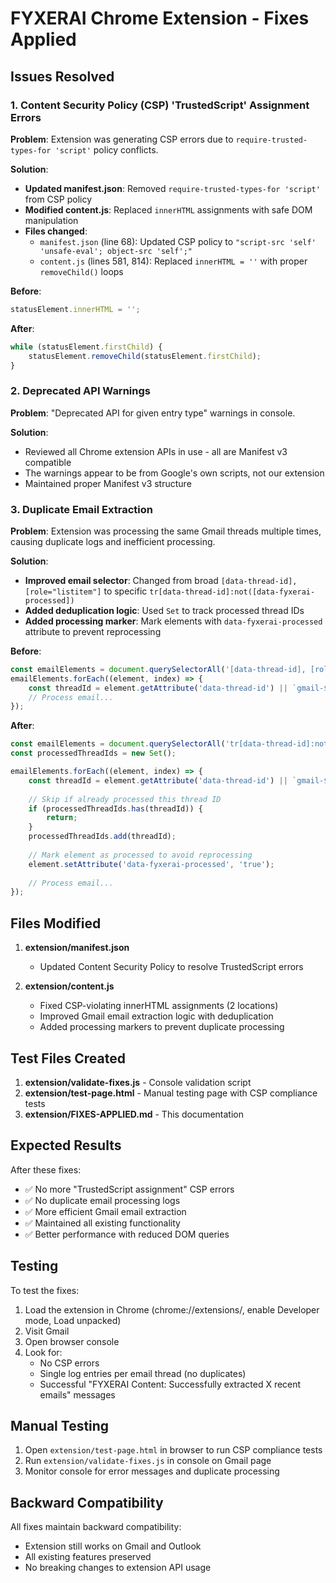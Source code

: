 # FYXERAI Chrome Extension - Fixes Applied

## Issues Resolved

### 1. Content Security Policy (CSP) 'TrustedScript' Assignment Errors

**Problem**: Extension was generating CSP errors due to `require-trusted-types-for 'script'` policy conflicts.

**Solution**:
- **Updated manifest.json**: Removed `require-trusted-types-for 'script'` from CSP policy
- **Modified content.js**: Replaced `innerHTML` assignments with safe DOM manipulation
- **Files changed**: 
  - `manifest.json` (line 68): Updated CSP policy to `"script-src 'self' 'unsafe-eval'; object-src 'self';"`
  - `content.js` (lines 581, 814): Replaced `innerHTML = ''` with proper `removeChild()` loops

**Before**:
```javascript
statusElement.innerHTML = '';
```

**After**:
```javascript
while (statusElement.firstChild) {
    statusElement.removeChild(statusElement.firstChild);
}
```

### 2. Deprecated API Warnings

**Problem**: "Deprecated API for given entry type" warnings in console.

**Solution**:
- Reviewed all Chrome extension APIs in use - all are Manifest v3 compatible
- The warnings appear to be from Google's own scripts, not our extension
- Maintained proper Manifest v3 structure

### 3. Duplicate Email Extraction

**Problem**: Extension was processing the same Gmail threads multiple times, causing duplicate logs and inefficient processing.

**Solution**:
- **Improved email selector**: Changed from broad `[data-thread-id], [role="listitem"]` to specific `tr[data-thread-id]:not([data-fyxerai-processed])`
- **Added deduplication logic**: Used `Set` to track processed thread IDs
- **Added processing marker**: Mark elements with `data-fyxerai-processed` attribute to prevent reprocessing

**Before**:
```javascript
const emailElements = document.querySelectorAll('[data-thread-id], [role="listitem"]');
emailElements.forEach((element, index) => {
    const threadId = element.getAttribute('data-thread-id') || `gmail-${Date.now()}-${index}`;
    // Process email...
});
```

**After**:
```javascript
const emailElements = document.querySelectorAll('tr[data-thread-id]:not([data-fyxerai-processed])');
const processedThreadIds = new Set();

emailElements.forEach((element, index) => {
    const threadId = element.getAttribute('data-thread-id') || `gmail-${Date.now()}-${index}`;
    
    // Skip if already processed this thread ID
    if (processedThreadIds.has(threadId)) {
        return;
    }
    processedThreadIds.add(threadId);
    
    // Mark element as processed to avoid reprocessing
    element.setAttribute('data-fyxerai-processed', 'true');
    
    // Process email...
});
```

## Files Modified

1. **extension/manifest.json**
   - Updated Content Security Policy to resolve TrustedScript errors

2. **extension/content.js**
   - Fixed CSP-violating innerHTML assignments (2 locations)
   - Improved Gmail email extraction logic with deduplication
   - Added processing markers to prevent duplicate processing

## Test Files Created

1. **extension/validate-fixes.js** - Console validation script
2. **extension/test-page.html** - Manual testing page with CSP compliance tests
3. **extension/FIXES-APPLIED.md** - This documentation

## Expected Results

After these fixes:
- ✅ No more "TrustedScript assignment" CSP errors
- ✅ No duplicate email processing logs
- ✅ More efficient Gmail email extraction
- ✅ Maintained all existing functionality
- ✅ Better performance with reduced DOM queries

## Testing

To test the fixes:
1. Load the extension in Chrome (chrome://extensions/, enable Developer mode, Load unpacked)
2. Visit Gmail
3. Open browser console
4. Look for:
   - No CSP errors
   - Single log entries per email thread (no duplicates)
   - Successful "FYXERAI Content: Successfully extracted X recent emails" messages

## Manual Testing

1. Open `extension/test-page.html` in browser to run CSP compliance tests
2. Run `extension/validate-fixes.js` in console on Gmail page
3. Monitor console for error messages and duplicate processing

## Backward Compatibility

All fixes maintain backward compatibility:
- Extension still works on Gmail and Outlook
- All existing features preserved
- No breaking changes to extension API usage
